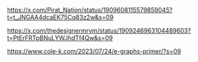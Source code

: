 https://x.com/Pirat_Nation/status/1909608115579859045?t=t_JNGAA4dcaEK75Cq83z2w&s=09

https://x.com/thedesignermrym/status/1909246963104489603?t=PtErFRTpBNuLYWJhdTf4Qw&s=09

https://www.cole-k.com/2023/07/24/e-graphs-primer/?s=09